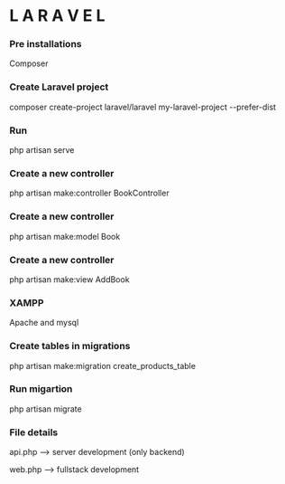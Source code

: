 # L A R A V E L

### Pre installations

Composer

### Create Laravel project
composer create-project laravel/laravel my-laravel-project --prefer-dist

### Run 
php artisan serve

### Create a new controller
php artisan make:controller BookController

### Create a new controller
php artisan make:model Book     
<!-- creating as plural - Books -->

### Create a new controller
php artisan make:view AddBook  

### XAMPP 
Apache and mysql

### Create tables in migrations
php artisan make:migration create_products_table

### Run migartion
php artisan migrate

### File details
api.php  --> server development (only backend)

web.php --> fullstack development
